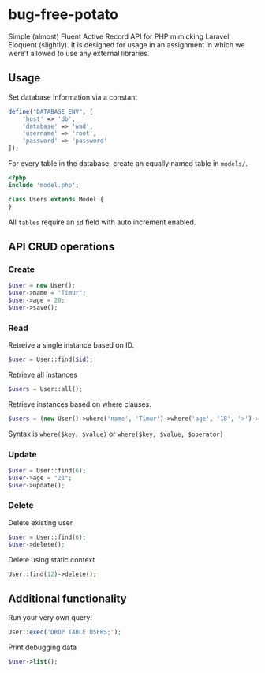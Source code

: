 # bug-free-potato
Simple (almost) Fluent Active Record API for PHP mimicking Laravel Eloquent (slightly).
It is designed for usage in an assignment in which we were't allowed to use any external libraries.

## Usage
Set database information via a constant
```PHP
define("DATABASE_ENV", [
    'host' => 'db',
    'database' => 'wad',
    'username' => 'root',
    'password' => 'password'
]);

```

For every table in the database, create an equally named table in `models/`.
```PHP
<?php
include 'model.php';

class Users extends Model {
}
```
All `tables` require an `id` field with auto increment enabled.

## API CRUD operations
### Create
```PHP
$user = new User();
$user->name = "Timur";
$user->age = 20;
$user->save();
```

### Read
Retreive a single instance based on ID. 
```PHP
$user = User::find($id);
```

Retrieve all instances
```PHP
$users = User::all();
```

Retrieve instances based on where clauses.
```PHP
$users = (new User()->where('name', 'Timur')->where('age', '18', '>')->get());
```
Syntax is `where($key, $value)` or `where($key, $value, $operator)`

### Update
```PHP
$user = User::find(6);
$user->age = "21";
$user->update();
```

### Delete
Delete existing user
```PHP
$user = User::find(6);
$user->delete();
```

Delete using static context
```PHP
User::find(12)->delete();
```

## Additional functionality
Run your very own query!
```PHP
User::exec('DROP TABLE USERS;');
```

Print debugging data
```PHP
$user->list();
```
